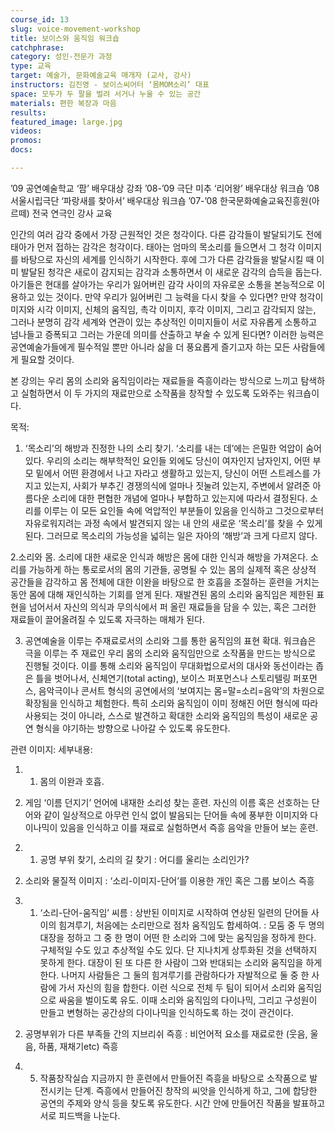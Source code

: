 ```yaml
---
course_id: 13
slug: voice-movement-workshop
title: 보이스와 움직임 워크숍
catchphrase: 
category: 성인-전문가 과정
type: 교육
target: 예술가, 문화예술교육 매개자 (교사, 강사)
instructors: 김진영 - 보이스씨어터 ‘몸MOM소리’ 대표
space: 모두가 두 팔을 벌려 서거나 누울 수 있는 공간
materials: 편한 복장과 마음
results: 
featured_image: large.jpg
videos:
promos:
docs:

---
```


’09 공연예술학교 ‘팜’ 배우대상 강좌
’08-’09 극단 미추 ‘리어왕’ 배우대상 워크숍
’08 서울시립극단 ‘파랑새를 찾아서’ 배우대상 워크숍
’07-’08 한국문화예술교육진흥원(아르떼) 전국 연극인 강사 교육

인간의 여러 감각 중에서 가장 근원적인 것은 청각이다. 다른 감각들이 발달되기도 전에 태아가 먼저 접하는 감각은 청각이다. 태아는 엄마의 목소리를 들으면서 그 청각 이미지를 바탕으로 자신의 세계를 인식하기 시작한다. 후에 그가 다른 감각들을 발달시킬 때 이미 발달된 청각은 새로이 감지되는 감각과 소통하면서 이 새로운 감각의 습득을 돕는다. 아기들은 현대를 살아가는 우리가 잃어버린 감각 사이의 자유로운 소통을 본능적으로 이용하고 있는 것이다. 만약 우리가 잃어버린 그 능력을 다시 찾을 수 있다면? 만약 청각이미지와 시각 이미지, 신체의 움직임, 촉각 이미지, 후각 이미지, 그리고 감각되지 않는, 그러나 분명히 감각 세계와 연관이 있는 추상적인 이미지들이 서로 자유롭게 소통하고 넘나들고 증폭되고 그러는 가운데 의미를 산출하고 부술 수 있게 된다면? 이러한 능력은 공연예술가들에게 필수적일 뿐만 아니라 삶을 더 풍요롭게 즐기고자 하는 모든 사람들에게 필요할 것이다.

본 강의는 우리 몸의 소리와 움직임이라는 재료들을 즉흥이라는 방식으로 느끼고 탐색하고 실험하면서 이 두 가지의 재료만으로 소작품을 창작할 수 있도록 도와주는 워크숍이다.

목적: 
1. ‘목소리’의 해방과 진정한 나의 소리 찾기.
‘소리를 내는 데’에는 은밀한 억압이 숨어있다. 우리의 소리는 해부학적인 요인들 외에도 당신이 여자인지 남자인지, 어떤 부모 밑에서 어떤 환경에서 나고 자라고 생활하고 있는지, 당신이 어떤 스트레스를 가지고 있는지, 사회가 부추긴 경쟁의식에 얼마나 짓눌려 있는지, 주변에서 알려준 아름다운 소리에 대한 편협한 개념에 얼마나 부합하고 있는지에 따라서 결정된다. 소리를 이루는 이 모든 요인들 속에 억압적인 부분들이 있음을 인식하고 그것으로부터 자유로워지려는 과정 속에서 발견되지 않는 내 안의 새로운 ‘목소리’를 찾을 수 있게 된다. 그러므로 목소리의 가능성을 넓히는 일은 자아의 ‘해방’과 크게 다르지 않다.

2.소리와 몸.
소리에 대한 새로운 인식과 해방은 몸에 대한 인식과 해방을 가져온다. 소리를 가능하게 하는 통로로서의 몸의 기관들, 공명될 수 있는 몸의 실제적 혹은 상상적 공간들을 감각하고 몸 전체에 대한 이완을 바탕으로 한 호흡을 조절하는 훈련을 거치는 동안 몸에 대해 재인식하는 기회를 얻게 된다. 재발견된 몸의 소리와 움직임은 제한된 표현을 넘어서서 자신의 의식과 무의식에서 퍼 올린 재료들을 담을 수 있는, 혹은 그러한 재료들이 끌어올려질 수 있도록 자극하는 매체가 된다.

3. 공연예술을 이루는 주재료로서의 소리와 그를 통한 움직임의 표현 확대.
워크숍은 극을 이루는 주 재료인 우리 몸의 소리와 움직임만으로 소작품을 만드는 방식으로 진행될 것이다. 이를 통해 소리와 움직임이 무대화법으로서의 대사와 동선이라는 좁은 틀을 벗어나서, 신체연기(total acting), 보이스 퍼포먼스나 스토리텔링 퍼포먼스, 음악극이나 콘서트 형식의 공연에서의 ‘보여지는 몸=말=소리=음악’의 차원으로 확장됨을 인식하고 체험한다. 특히 소리와 움직임이 이미 정해진 어떤 형식에 따라 사용되는 것이 아니라, 스스로 발견하고 확대한 소리와 움직임의 특성이 새로운 공연 형식을 야기하는 방향으로 나아갈 수 있도록 유도한다.

관련 이미지: 
세부내용: 
1. 1) 몸의 이완과 호흡.
2) 게임 ‘이름 던지기’
언어에 내재한 소리성 찾는 훈련. 자신의 이름 혹은 선호하는 단어와 같이 일상적으로 아무런 인식 없이 발음되는 단어들 속에 풍부한 이미지와 다이나믹이 있음을 인식하고 이를 재료로 실험하면서 즉흥 음악을 만들어 보는 훈련.

2. 1) 공명 부위 찾기, 소리의 길 찾기 : 어디를 울리는 소리인가?
2) 소리와 물질적 이미지 : ‘소리-이미지-단어’를 이용한 개인 혹은 그룹 보이스 즉흥

3. 1) ‘소리-단어-움직임’ 씨름
: 상반된 이미지로 시작하여 연상된 일련의 단어들 사이의 힘겨루기, 처음에는 소리만으로 점차 움직임도 합세하여.
: 모둠 중 두 명의 대장을 정하고 그 중 한 명이 어떤 한 소리와 그에 맞는 움직임을 정하게 한다. 구체적일 수도 있고 추상적일 수도 있다. 단 지나치게 상투화된 것을 선택하지 못하게 한다.
대장이 된 또 다른 한 사람이 그와 반대되는 소리와 움직임을 하게 한다. 나머지 사람들은 그 둘의 힘겨루기를 관람하다가 자발적으로 둘 중 한 사람에 가서 자신의 힘을 합한다. 이런 식으로 전체 두 팀이 되어서 소리와 움직임으로 싸움을 벌이도록 유도. 이때 소리와 움직임의 다이나믹, 그리고 구성원이 만들고 변형하는 공간상의 다이나믹을 인식하도록 하는 것이 관건이다.
2) 공명부위가 다른 부족들 간의 지브리쉬 즉흥 : 비언어적 요소를 재료로한 (웃음, 울음, 하품, 재채기etc) 즉흥

4. 5. 작품창작실습
지금까지 한 훈련에서 만들어진 즉흥을 바탕으로 소작품으로 발전시키는 단계. 즉흥에서 만들어진 창작의 씨앗을 인식하게 하고, 그에 합당한 공연의 주제와 양식 등을 찾도록 유도한다. 시간 안에 만들어진 작품을 발표하고 서로 피드백을 나눈다.


